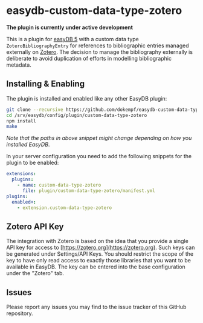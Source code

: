 # easydb-custom-data-type-zotero

**The plugin is currently under active development**

This is a plugin for [easyDB 5](http://easydb.de/) with a custom data type
`ZoteroBibliographyEntry` for references to bibliographic entries managed externally
on [Zotero](https://zotero.org). The decision to manage the bibliography externally
is deliberate to avoid duplication of efforts in modelling bibliographic metadata.

## Installing & Enabling

The plugin is installed and enabled like any other EasyDB plugin:

```bash
git clone --recursive https://github.com/dokempf/easydb-custom-data-type-zotero.git /srv/easydb/config/plugin/custom-data-type-zotero
cd /srv/easydb/config/plugin/custom-data-type-zotero
npm install
make
```
*Note that the paths in above snippet might change depending on how you installed EasyDB*.

In your server configuration you need to add the following snippets for the plugin to
be enabled:

```yaml
extensions:
  plugins:
    - name: custom-data-type-zotero
      file: plugin/custom-data-type-zotero/manifest.yml
plugins:
  enabled+:
    - extension.custom-data-type-zotero
```

## Zotero API Key

The integration with Zotero is based on the idea that you provide a single API
key for access to [https://zotero.org](https://zotero.org). Such keys can be generated
under Settings/API Keys. You should restrict the scope of the key to have only
read access to exactly those libraries that you want to be available in EasyDB.
The key can be entered into the base configuration under the "Zotero" tab.

## Issues

Please report any issues you may find to the issue tracker of this GitHub repository.
